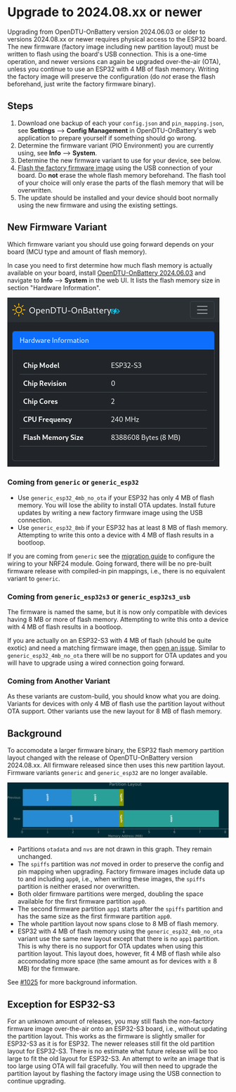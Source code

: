 # Upgrade to 2024.08.xx or newer

Upgrading from OpenDTU-OnBattery version 2024.06.03 or older to versions
2024.08.xx or newer requires physical access to the ESP32 board. The new
firmware (factory image including new partition layout) must be written to
flash using the board's USB connection. This is a one-time operation, and newer
versions can again be upgraded over-the-air (OTA), unless you continue to use
an ESP32 with 4 MB of flash memory. Writing the factory image will preserve the
configuration (do *not* erase the flash beforehand, just write the factory
firmware binary).

## Steps

1. Download one backup of each your `config.json` and `pin_mapping.json`, see
   **Settings** --> **Config Management** in OpenDTU-OnBattery's web
   application to prepare yourself if something should go wrong.
2. Determine the firmware variant (PIO Environment) you are currently using,
   see **Info** --> **System**.
3. Determine the new firmware variant to use for your device, see below.
4. [Flash the factory firmware image](../flash_esp.md) using the USB connection
   of your board. Do **not** erase the whole flash memory beforehand. The flash
   tool of your choice will only erase the parts of the flash memory that will
   be overwritten.
5. The update should be installed and your device should boot normally using
   the new firmware and using the existing settings.

## New Firmware Variant

Which firmware variant you should use going forward depends on your board (MCU
type and amount of flash memory).

In case you need to first determine how much flash memory is actually available
on your board, install [OpenDTU-OnBattery
2024.06.03](https://github.com/helgeerbe/OpenDTU-OnBattery/releases/tag/2024.06.03)
and navigate to **Info** --> **System** in the web UI. It lists the flash
memory size in section "Hardware Information".

![Flash size info](../../assets/images/firmware/flash_size_info.png)

### Coming from `generic` or `generic_esp32`

* Use `generic_esp32_4mb_no_ota` if your ESP32 has only 4 MB of flash memory.
  You will lose the ability to install OTA updates. Install future updates by
  writing a new factory firmware image using the USB connection.
* Use `generic_esp32_8mb` if your ESP32 has at least 8 MB of flash memory.
  Attempting to write this onto a device with 4 MB of flash results in a
  bootloop.

If you are coming from `generic` see the [migration
guide](howto/migrate_generic.md) to configure the wiring to your NRF24 module.
Going forward, there will be no pre-built firmware release with compiled-in
pin mappings, i.e., there is no equivalent variant to `generic`.

### Coming from `generic_esp32s3` or `generic_esp32s3_usb`

The firmware is named the same, but it is now only compatible with devices
having 8 MB or more of flash memory. Attempting to write this onto a device
with 4 MB of flash results in a bootloop.

If you are actually on an ESP32-S3 with 4 MB of flash (should be quite exotic)
and need a matching firmware image, then [open an
issue](https://github.com/helgeerbe/OpenDTU-OnBattery/issues). Similar to
`generic_esp32_4mb_no_ota` there will be no support for OTA updates and you
will have to upgrade using a wired connection going forward.

### Coming from Another Variant

As these variants are custom-build, you should know what you are doing.
Variants for devices with only 4 MB of flash use the partition layout without
OTA support. Other variants use the new layout for 8 MB of flash memory.

## Background

To accomodate a larger firmware binary, the ESP32 flash memory partition layout
changed with the release of OpenDTU-OnBattery version 2024.08.xx. All firmware
released since then uses this new partition layout. Firmware variants `generic`
and `generic_esp32` are no longer available.

![Partition Layout](../../assets/images/firmware/partition_layout.png)

* Partitions `otadata` and `nvs` are not drawn in this graph. They remain
  unchanged.
* The `spiffs` partition was *not* moved in order to preserve the config and
  pin mapping when upgrading. Factory firmware images include data up to and
  including `app0`, i.e., when writing these images, the `spiffs` partition is
  neither erased nor overwritten.
* Both older firmware partitions were merged, doubling the space available for
  the first firmware partition `app0`.
* The second firmware partition `app1` starts after the `spiffs` partition and
  has the same size as the first firmware partition `app0`.
* The whole partition layout now spans close to 8 MB of flash memory.
* ESP32 with 4 MB of flash memory using the `generic_esp32_4mb_no_ota` variant
  use the same new layout except that there is no `app1` partition. This is why
  there is no support for OTA updates when using this partition layout. This
  layout does, however, fit 4 MB of flash while also accomodating more space
  (the same amount as for devices with &ge;&nbsp;8 MB) for the firmware.

See [#1025](https://github.com/helgeerbe/OpenDTU-OnBattery/issues/1025) for
more background information.

## Exception for ESP32-S3

For an unknown amount of releases, you may still flash the non-factory firmware
image over-the-air onto an ESP32-S3 board, i.e., without updating the partition
layout. This works as the firmware is slightly smaller for ESP32-S3 as it is
for ESP32. The newer releases still fit the old partition layout for ESP32-S3.
There is no estimate what future release will be too large to fit the old
layout for ESP32-S3. An attempt to write an image that is too large using OTA
will fail gracefully. You will then need to upgrade the partition layout by
flashing the factory image using the USB connection to continue upgrading.
